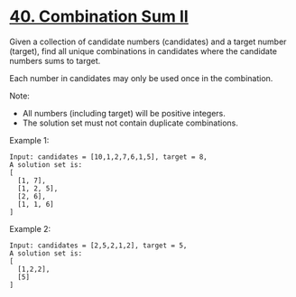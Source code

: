 [40. Combination Sum II](https://leetcode.com/problems/combination-sum-ii/)
========================

Given a collection of candidate numbers (candidates) and a target
number (target), find all unique combinations in candidates where
the candidate numbers sums to target.

Each number in candidates may only be used once in the combination.

Note:

 - All numbers (including target) will be positive integers.
 - The solution set must not contain duplicate combinations.

Example 1:
```
Input: candidates = [10,1,2,7,6,1,5], target = 8,
A solution set is:
[
  [1, 7],
  [1, 2, 5],
  [2, 6],
  [1, 1, 6]
]
```

Example 2:
```
Input: candidates = [2,5,2,1,2], target = 5,
A solution set is:
[
  [1,2,2],
  [5]
]
```

